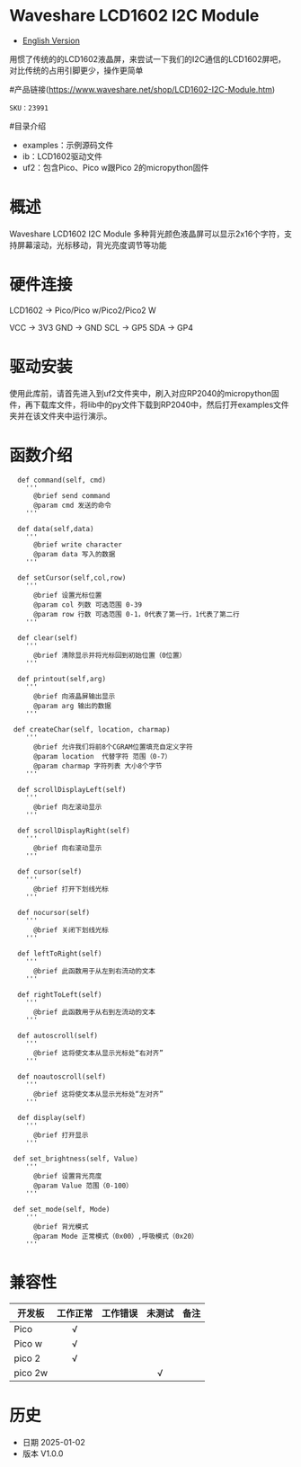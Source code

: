 # Waveshare LCD1602 I2C Module

- [English Version](./README.md)

用惯了传统的的LCD1602液晶屏，来尝试一下我们的I2C通信的LCD1602屏吧，对比传统的占用引脚更少，操作更简单


#产品链接(https://www.waveshare.net/shop/LCD1602-I2C-Module.htm)

    SKU：23991

#目录介绍
* examples：示例源码文件
* ib：LCD1602驱动文件
* uf2：包含Pico、Pico w跟Pico 2的micropython固件

# 概述

 Waveshare LCD1602 I2C Module 多种背光颜色液晶屏可以显示2x16个字符，支持屏幕滚动，光标移动，背光亮度调节等功能

# 硬件连接
LCD1602 	-> Pico/Pico w/Pico2/Pico2 W

VCC 	-> 3V3
GND  	-> GND
SCL 	-> GP5
SDA 	-> GP4

# 驱动安装

使用此库前，请首先进入到uf2文件夹中，刷入对应RP2040的micropython固件，再下载库文件，将lib中的py文件下载到RP2040中，然后打开examples文件夹并在该文件夹中运行演示。

# 函数介绍

```MicroPython
  def command(self, cmd)
    '''
      @brief send command
      @param cmd 发送的命令
    '''

  def data(self,data)
    '''
      @brief write character
      @param data 写入的数据
    '''

  def setCursor(self,col,row)
    '''
      @brief 设置光标位置
      @param col 列数 可选范围 0-39
      @param row 行数 可选范围 0-1，0代表了第一行，1代表了第二行
    '''

  def clear(self)
    '''
      @brief 清除显示并将光标回到初始位置（0位置）
    '''

  def printout(self,arg)
    '''
      @brief 向液晶屏输出显示
      @param arg 输出的数据
    '''

 def createChar(self, location, charmap)
    '''
      @brief 允许我们将前8个CGRAM位置填充自定义字符
      @param location  代替字符 范围（0-7）
      @param charmap 字符列表 大小8个字节
    '''

  def scrollDisplayLeft(self)
    '''
      @brief 向左滚动显示
    '''

  def scrollDisplayRight(self)
    '''
      @brief 向右滚动显示
    '''

  def cursor(self)
    '''
      @brief 打开下划线光标
    '''

  def nocursor(self)
    '''
      @brief 关闭下划线光标
    '''

  def leftToRight(self)
    '''
      @brief 此函数用于从左到右流动的文本
    '''

  def rightToLeft(self)
    '''
      @brief 此函数用于从右到左流动的文本
    '''

  def autoscroll(self)
    '''
      @brief 这将使文本从显示光标处“右对齐”
    '''

  def noautoscroll(self)
    '''
      @brief 这将使文本从显示光标处“左对齐”
    '''

  def display(self)
    '''
      @brief 打开显示
    '''

 def set_brightness(self, Value)
    '''
      @brief 设置背光亮度
      @param Value 范围（0-100）
    '''

 def set_mode(self, Mode)
    '''
      @brief 背光模式
      @param Mode 正常模式（0x00）,呼吸模式（0x20）
    '''
```

# 兼容性

| 开发板	| 工作正常 | 工作错误 | 未测试	| 备注	|
| ---------	|  :-------:  | :-------: | :-------: | :-------: |
| Pico 	    |      √      |           |         	|         	|
| Pico w	  |      √  	  |           |           |         	|
| pico 2	  |      √    	|           |        	  |         	|
| pico 2w	  |           	|           |     √ 	  |         	|

# 历史

- 日期 2025-01-02
- 版本 V1.0.0

